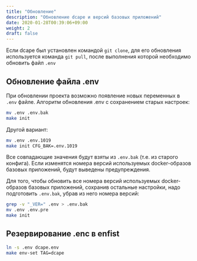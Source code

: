 ```yaml
---
title: "Обновление"
description: "Обновление dcape и версий базовых приложений"
date: 2020-01-28T00:39:06+09:00
weight: 2
draft: false
---
```


Если dcape был установлен командой `git clone`, для его обновления используется команда `git pull`, после выполнения которой необходимо обновить файл `.env`

## Обновление файла .env

При обновлении проекта возможно появление новых переменных в `.env` файле.
Алгоритм обновления .env с сохранением старых настроек:

```bash
mv .env .env.bak
make init
```

Другой вариант:

```bash
mv .env .env.1019
make init CFG_BAK=.env.1019
```

Все совпадающие значения будут взяты из `.env.bak` (т.е. из старого конфига).
Если изменятся номера версий используемых docker-образов базовых приложений, будут выведены предупреждения.

Для того, чтобы обновить все номера версий используемых docker-образов базовых приложений, сохранив остальные настройки, надо подготовить `.env.bak`, убрав из него номера версий:

```bash
grep -v "_VER=" .env > .env.bak
mv .env .env.pre
make init
```

## Резервирование .enc в enfist

```bash
ln -s .env dcape.env
make env-set TAG=dcape
```
